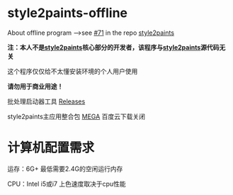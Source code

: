 # style2paints-offline

About offline program -->see [#71](https://github.com/lllyasviel/style2paints/issues/71) in the repo [style2paints](https://github.com/lllyasviel/style2paints)

**注：本人不是[style2paints](https://github.com/lllyasviel/style2paints)核心部分的开发者，该程序与[style2paints](https://github.com/lllyasviel/style2paints)源代码无关**

这个程序仅仅给不太懂安装环境的个人用户使用

**请勿用于商业用途！**

批处理启动器工具 [Releases](https://github.com/SNSLogty/style2paints-offline/releases)

style2paints主应用整合包 [MEGA](https://mega.nz/#!x8lhQa6Q!EZb75h9f1VoWrLDiQj79GK5UVC0LM3G785wiChfzeJ0)  百度云下载关闭

# 计算机配置需求

运存：6G+ 最低需要2.4G的空闲运行内存

CPU：Intel i5或i7 上色速度取决于cpu性能


